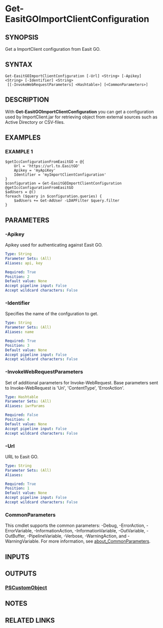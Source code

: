 # Get-EasitGOImportClientConfiguration

## SYNOPSIS
Get a ImportClient configuration from Easit GO.

## SYNTAX

```
Get-EasitGOImportClientConfiguration [-Url] <String> [-Apikey] <String> [-Identifier] <String>
 [[-InvokeWebRequestParameters] <Hashtable>] [<CommonParameters>]
```

## DESCRIPTION
With **Get-EasitGOImportClientConfiguration** you can get a configuration used by ImportClient.jar for retrieving object from external sources such as Active Directory or CSV-files.

## EXAMPLES

### EXAMPLE 1
```
$getIccConfigurationFromEasitGO = @{
    Url = 'https://url.to.EasitGO'
    Apikey = 'myApiKey'
    Identifier = 'myImportClientConfiguration'
}
$configuration = Get-EasitGOImportClientConfiguration @getIccConfigurationFromEasitGO
$adUsers = @()
foreach ($query in $configuration.queries) {
    $adUsers += Get-AdUser -LDAPFilter $query.filter
}
```

## PARAMETERS

### -Apikey
Apikey used for authenticating against Easit GO.

```yaml
Type: String
Parameter Sets: (All)
Aliases: api, key

Required: True
Position: 2
Default value: None
Accept pipeline input: False
Accept wildcard characters: False
```

### -Identifier
Specifies the name of the confguration to get.

```yaml
Type: String
Parameter Sets: (All)
Aliases: name

Required: True
Position: 3
Default value: None
Accept pipeline input: False
Accept wildcard characters: False
```

### -InvokeWebRequestParameters
Set of additional parameters for Invoke-WebRequest.
Base parameters sent to Invoke-WebRequest is 'Uri', 'ContentType', 'ErrorAction'.

```yaml
Type: Hashtable
Parameter Sets: (All)
Aliases: iwrParams

Required: False
Position: 4
Default value: None
Accept pipeline input: False
Accept wildcard characters: False
```

### -Url
URL to Easit GO.

```yaml
Type: String
Parameter Sets: (All)
Aliases:

Required: True
Position: 1
Default value: None
Accept pipeline input: False
Accept wildcard characters: False
```

### CommonParameters
This cmdlet supports the common parameters: -Debug, -ErrorAction, -ErrorVariable, -InformationAction, -InformationVariable, -OutVariable, -OutBuffer, -PipelineVariable, -Verbose, -WarningAction, and -WarningVariable. For more information, see [about_CommonParameters](http://go.microsoft.com/fwlink/?LinkID=113216).

## INPUTS

## OUTPUTS

### [PSCustomObject](https://learn.microsoft.com/en-us/dotnet/api/system.management.automation.pscustomobject)
## NOTES

## RELATED LINKS
